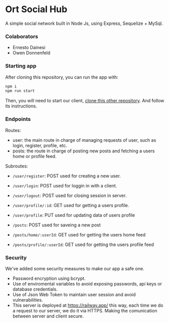 # Ort Social Hub

A simple social network built in Node Js, using Express, Sequelize + MySql.

### Colaborators

- Ernesto Dainesi
- Owen Donnenfeld

### Starting app

After cloning this repository, you can run the app with:

```bash
npm i
npm run start
```

Then, you will need to start our client, [clone this other repository](https://github.com/ErneDainesi/OrtSocialHub).
And follow its instructions.

### Endpoints

Routes:
- user: the main route in charge of managing requests of user, such as login, register, profile, etc.
- posts: the route in charge of posting new posts and fetching a users home or profile feed.

Subroutes:
- `/user/register`: POST used for creating a new user.
- `/user/login`: POST used for loggin in with a client.
- `/user/logout`: POST used for closing session in server.
- `/user/profile/:id`: GET used for getting a users profile.
- `/user/profile`: PUT used for updating data of users profile

- `/posts`: POST used for saveing a new post
- `/posts/home/:userId`: GET used for getting the users home feed
- `/posts/profile/:userId`: GET used for getting the users profile feed

### Security

We've added some security measures to make our app a safe one.

- Password encryption using bcrypt.
- Use of enviromental variables to avoid exposing passwords, api keys or database credentials.
- Use of Json Web Token to maintain user session and avoid vulnerabilities.
- This server is deployed at https://railway.app/ this way, each time we do a request to our server, we do it via HTTPS. Making the comunication between server and client secure.
